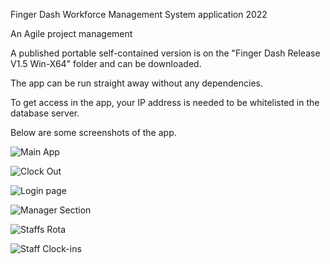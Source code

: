 Finger Dash Workforce Management System application 2022

An Agile project management

A published portable self-contained version is on the "Finger Dash Release V1.5 Win-X64" folder and can be downloaded.

The app can be run straight away without any dependencies.

To get access in the app, your IP address is needed to be whitelisted in the database server.

Below are some screenshots of the app.

![Main App](https://user-images.githubusercontent.com/26574878/161555726-a1815e50-261f-433e-9d7e-f36ea4358e0f.png)

![Clock Out](https://user-images.githubusercontent.com/26574878/161555770-5b22ff9f-b4d6-4b48-8209-a3f45fb75d11.png)

![Login page](https://user-images.githubusercontent.com/26574878/161555832-f3b4b46b-35cc-49b9-9934-2b682704d70d.png)

![Manager Section](https://user-images.githubusercontent.com/26574878/161555897-e6b9048e-f6ae-4d22-a182-8ca554ce95d2.png)

![Staffs Rota](https://user-images.githubusercontent.com/26574878/161555916-eda603fc-2f60-4e5f-83fe-9a4d433a9adc.png)

![Staff Clock-ins](https://user-images.githubusercontent.com/26574878/161555953-fc5e8182-2476-49c3-a8bb-59bced477cf8.png)

